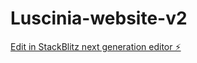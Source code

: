 # Luscinia-website-v2

[Edit in StackBlitz next generation editor ⚡️](https://stackblitz.com/~/github.com/Filalib/Luscinia-website-v2)